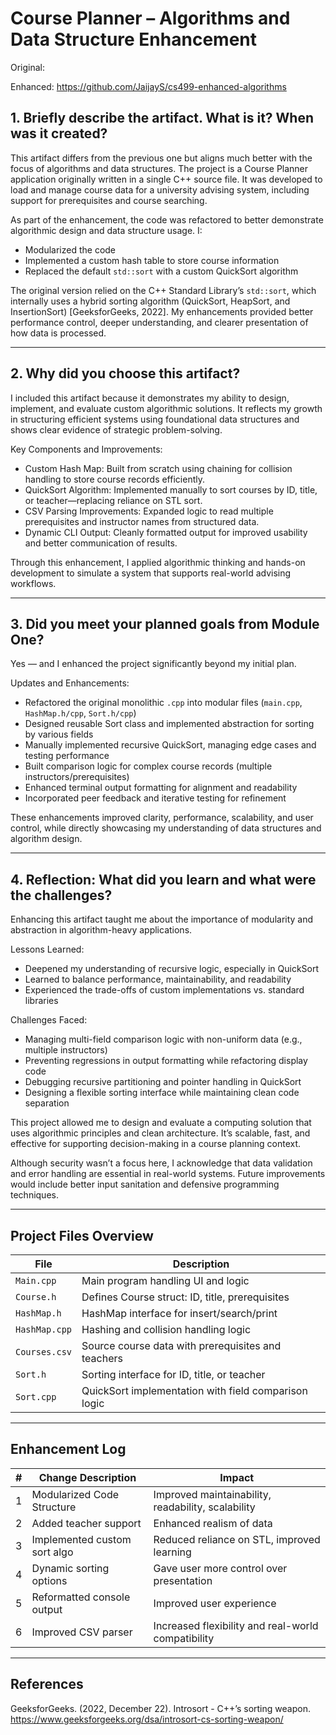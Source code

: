 # Course Planner – Algorithms and Data Structure Enhancement

Original:

Enhanced: https://github.com/JaijayS/cs499-enhanced-algorithms


## 1. Briefly describe the artifact. What is it? When was it created?

This artifact differs from the previous one but aligns much better with the focus of algorithms and data structures. The project is a Course Planner application originally written in a single C++ source file. It was developed to load and manage course data for a university advising system, including support for prerequisites and course searching.

As part of the enhancement, the code was refactored to better demonstrate algorithmic design and data structure usage. I:
- Modularized the code
- Implemented a custom hash table to store course information
- Replaced the default `std::sort` with a custom QuickSort algorithm

The original version relied on the C++ Standard Library’s `std::sort`, which internally uses a hybrid sorting algorithm (QuickSort, HeapSort, and InsertionSort) [GeeksforGeeks, 2022]. My enhancements provided better performance control, deeper understanding, and clearer presentation of how data is processed.

---

## 2. Why did you choose this artifact?

I included this artifact because it demonstrates my ability to design, implement, and evaluate custom algorithmic solutions. It reflects my growth in structuring efficient systems using foundational data structures and shows clear evidence of strategic problem-solving.

Key Components and Improvements:
- Custom Hash Map: Built from scratch using chaining for collision handling to store course records efficiently.
- QuickSort Algorithm: Implemented manually to sort courses by ID, title, or teacher—replacing reliance on STL sort.
- CSV Parsing Improvements: Expanded logic to read multiple prerequisites and instructor names from structured data.
- Dynamic CLI Output: Cleanly formatted output for improved usability and better communication of results.

Through this enhancement, I applied algorithmic thinking and hands-on development to simulate a system that supports real-world advising workflows.

---

## 3. Did you meet your planned goals from Module One?

Yes — and I enhanced the project significantly beyond my initial plan.

Updates and Enhancements:
- Refactored the original monolithic `.cpp` into modular files (`main.cpp`, `HashMap.h/cpp`, `Sort.h/cpp`)
- Designed reusable Sort class and implemented abstraction for sorting by various fields
- Manually implemented recursive QuickSort, managing edge cases and testing performance
- Built comparison logic for complex course records (multiple instructors/prerequisites)
- Enhanced terminal output formatting for alignment and readability
- Incorporated peer feedback and iterative testing for refinement

These enhancements improved clarity, performance, scalability, and user control, while directly showcasing my understanding of data structures and algorithm design.

---

## 4. Reflection: What did you learn and what were the challenges?

Enhancing this artifact taught me about the importance of modularity and abstraction in algorithm-heavy applications.

Lessons Learned:
- Deepened my understanding of recursive logic, especially in QuickSort
- Learned to balance performance, maintainability, and readability
- Experienced the trade-offs of custom implementations vs. standard libraries

Challenges Faced:
- Managing multi-field comparison logic with non-uniform data (e.g., multiple instructors)
- Preventing regressions in output formatting while refactoring display code
- Debugging recursive partitioning and pointer handling in QuickSort
- Designing a flexible sorting interface while maintaining clean code separation

This project allowed me to design and evaluate a computing solution that uses algorithmic principles and clean architecture. It’s scalable, fast, and effective for supporting decision-making in a course planning context.

Although security wasn’t a focus here, I acknowledge that data validation and error handling are essential in real-world systems. Future improvements would include better input sanitation and defensive programming techniques.

---

## Project Files Overview

| File           | Description |
|----------------|-------------|
| `Main.cpp`     | Main program handling UI and logic |
| `Course.h`     | Defines Course struct: ID, title, prerequisites |
| `HashMap.h`    | HashMap interface for insert/search/print |
| `HashMap.cpp`  | Hashing and collision handling logic |
| `Courses.csv`  | Source course data with prerequisites and teachers |
| `Sort.h`       | Sorting interface for ID, title, or teacher |
| `Sort.cpp`     | QuickSort implementation with field comparison logic |

---

## Enhancement Log

| # | Change Description              | Impact                                           |
|---|--------------------------------|--------------------------------------------------|
| 1 | Modularized Code Structure     | Improved maintainability, readability, scalability |
| 2 | Added teacher support          | Enhanced realism of data                         |
| 3 | Implemented custom sort algo   | Reduced reliance on STL, improved learning       |
| 4 | Dynamic sorting options        | Gave user more control over presentation         |
| 5 | Reformatted console output     | Improved user experience                         |
| 6 | Improved CSV parser            | Increased flexibility and real-world compatibility |

---

## References

GeeksforGeeks. (2022, December 22). Introsort - C++’s sorting weapon.  
https://www.geeksforgeeks.org/dsa/introsort-cs-sorting-weapon/

